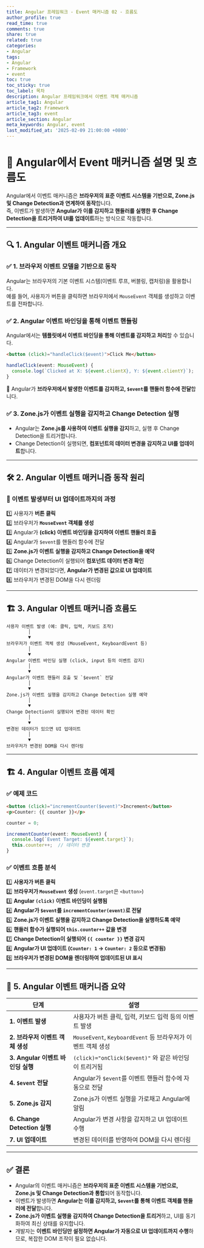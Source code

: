 ```yaml
---
title: Angular 프레임워크 - Event 매커니즘 02 - 흐름도
author_profile: true
read_time: true
comments: true
share: true
related: true
categories:
- Angular
tags:
- Angular
- Framework
- event
toc: true
toc_sticky: true
toc_label: 목차
description: Angular 프레임워크에서 이벤트 객체 매커니즘
article_tag1: Angular
article_tag2: Framework
article_tag3: event
article_section: Angular
meta_keywords: Angular, event
last_modified_at: '2025-02-09 21:00:00 +0800'
---
```



# 📌 **Angular에서 Event 매커니즘 설명 및 흐름도**

Angular에서 이벤트 매커니즘은 **브라우저의 표준 이벤트 시스템을 기반으로, Zone.js 및 Change Detection과 연계하여 동작**합니다.  
즉, 이벤트가 발생하면 **Angular가 이를 감지하고 핸들러를 실행한 후 Change Detection을 트리거하여 UI를 업데이트**하는 방식으로 작동합니다.

---

## 🔍 **1. Angular 이벤트 매커니즘 개요**
### ✅ **1. 브라우저 이벤트 모델을 기반으로 동작**
Angular는 브라우저의 기본 이벤트 시스템(이벤트 루프, 버블링, 캡처링)을 활용합니다.  
예를 들어, 사용자가 버튼을 클릭하면 브라우저에서 `MouseEvent` 객체를 생성하고 이벤트를 전파합니다.

### ✅ **2. Angular 이벤트 바인딩을 통해 이벤트 핸들링**
Angular에서는 **템플릿에서 이벤트 바인딩을 통해 이벤트를 감지하고 처리**할 수 있습니다.

```html
<button (click)="handleClick($event)">Click Me</button>
```

```typescript
handleClick(event: MouseEvent) {
  console.log(`Clicked at X: ${event.clientX}, Y: ${event.clientY}`);
}
```
📌 Angular가 **브라우저에서 발생한 이벤트를 감지하고, `$event`를 핸들러 함수에 전달**합니다.

### ✅ **3. Zone.js가 이벤트 실행을 감지하고 Change Detection 실행**
- Angular는 **Zone.js를 사용하여 이벤트 실행을 감지**하고, 실행 후 Change Detection을 트리거합니다.
- Change Detection이 실행되면, **컴포넌트의 데이터 변경을 감지하고 UI를 업데이트**합니다.

---

## 🛠 **2. Angular 이벤트 매커니즘 동작 원리**
### **🔹 이벤트 발생부터 UI 업데이트까지의 과정**
1️⃣ 사용자가 **버튼 클릭**  
2️⃣ 브라우저가 **`MouseEvent` 객체를 생성**  
3️⃣ Angular가 **(click) 이벤트 바인딩을 감지하여 이벤트 핸들러 호출**  
4️⃣ Angular가 `$event`를 핸들러 함수에 전달  
5️⃣ **Zone.js가 이벤트 실행을 감지하고 Change Detection을 예약**  
6️⃣ Change Detection이 실행되어 **컴포넌트 데이터 변경 확인**  
7️⃣ 데이터가 변경되었다면, **Angular가 변경된 값으로 UI 업데이트**  
8️⃣ 브라우저가 변경된 DOM을 다시 렌더링  

---

## 🏗 **3. Angular 이벤트 매커니즘 흐름도**

```plaintext
사용자 이벤트 발생 (예: 클릭, 입력, 키보드 조작)
        │
        ▼
브라우저가 이벤트 객체 생성 (MouseEvent, KeyboardEvent 등)
        │
        ▼
Angular 이벤트 바인딩 실행 (click, input 등의 이벤트 감지)
        │
        ▼
Angular가 이벤트 핸들러 호출 및 `$event` 전달
        │
        ▼
Zone.js가 이벤트 실행을 감지하고 Change Detection 실행 예약
        │
        ▼
Change Detection이 실행되어 변경된 데이터 확인
        │
        ▼
변경된 데이터가 있으면 UI 업데이트
        │
        ▼
브라우저가 변경된 DOM을 다시 렌더링
```

---

## 🏗 **4. Angular 이벤트 흐름 예제**
### ✅ **예제 코드**
```html
<button (click)="incrementCounter($event)">Increment</button>
<p>Counter: {{ counter }}</p>
```

```typescript
counter = 0;

incrementCounter(event: MouseEvent) {
  console.log(`Event Target: ${event.target}`);
  this.counter++;  // 데이터 변경
}
```

### ✅ **이벤트 흐름 분석**
1️⃣ **사용자가 버튼 클릭**  
2️⃣ **브라우저가 `MouseEvent` 생성** (`event.target`은 `<button>`)  
3️⃣ **Angular `(click)` 이벤트 바인딩이 실행됨**  
4️⃣ **Angular가 `$event`를 `incrementCounter(event)`로 전달**  
5️⃣ **Zone.js가 이벤트 실행을 감지하고 Change Detection을 실행하도록 예약**  
6️⃣ **핸들러 함수가 실행되어 `this.counter++` 값을 변경**  
7️⃣ **Change Detection이 실행되어 `{{ counter }}` 변경 감지**  
8️⃣ **Angular가 UI 업데이트 (`Counter: 1` → `Counter: 2` 등으로 변경됨)**  
9️⃣ **브라우저가 변경된 DOM을 렌더링하여 업데이트된 UI 표시**  

---

## 📌 **5. Angular 이벤트 매커니즘 요약**
| 단계 | 설명 |
|------|------|
| **1. 이벤트 발생** | 사용자가 버튼 클릭, 입력, 키보드 입력 등의 이벤트 발생 |
| **2. 브라우저 이벤트 객체 생성** | `MouseEvent`, `KeyboardEvent` 등 브라우저가 이벤트 객체 생성 |
| **3. Angular 이벤트 바인딩 실행** | `(click)="onClick($event)"` 와 같은 바인딩이 트리거됨 |
| **4. `$event` 전달** | Angular가 `$event`를 이벤트 핸들러 함수에 자동으로 전달 |
| **5. Zone.js 감지** | Zone.js가 이벤트 실행을 가로채고 Angular에 알림 |
| **6. Change Detection 실행** | Angular가 변경 사항을 감지하고 UI 업데이트 수행 |
| **7. UI 업데이트** | 변경된 데이터를 반영하여 DOM을 다시 렌더링 |

---

## ✅ **결론**
- Angular의 이벤트 매커니즘은 **브라우저의 표준 이벤트 시스템을 기반으로, Zone.js 및 Change Detection과 통합**되어 동작합니다.
- 이벤트가 발생하면 **Angular는 이를 감지하고, `$event`를 통해 이벤트 객체를 핸들러에 전달**합니다.
- **Zone.js가 이벤트 실행을 감지하여 Change Detection을 트리거**하고, UI를 동기화하여 최신 상태를 유지합니다.
- 개발자는 **이벤트 바인딩만 설정하면 Angular가 자동으로 UI 업데이트까지 수행**하므로, 복잡한 DOM 조작이 필요 없습니다.